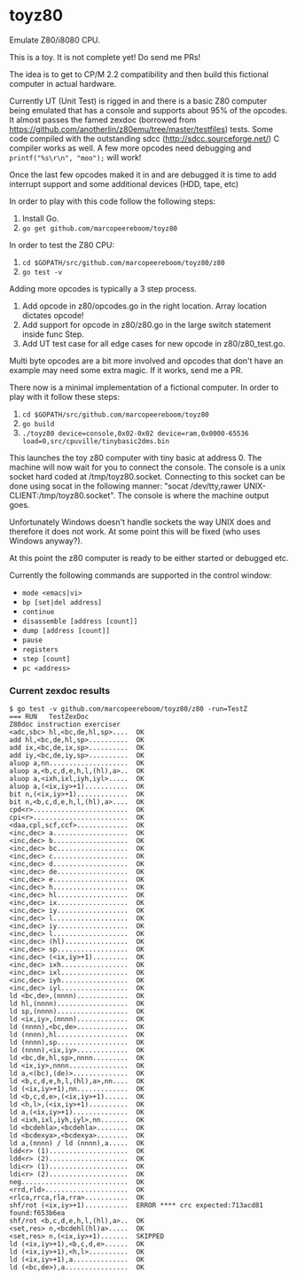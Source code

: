 # toyz80
Emulate Z80/i8080 CPU.

This is a toy.  It is not complete yet!  Do send me PRs!

The idea is to get to CP/M 2.2 compatibility and then build this fictional computer in actual hardware.

Currently UT (Unit Test) is rigged in and there is a basic Z80 computer being emulated that has a console and supports about 95% of the opcodes.  It almost passes the famed zexdoc (borrowed from https://github.com/anotherlin/z80emu/tree/master/testfiles) tests.  Some code compiled with the outstanding sdcc (http://sdcc.sourceforge.net/) C compiler works as well.  A few more opcodes need debugging and `printf("%s\r\n", "moo");` will work!

Once the last few opcodes maked it in and are debugged it is time to add interrupt support and some additional devices (HDD, tape, etc)

In order to play with this code follow the following steps:
1. Install Go.
2. `go get github.com/marcopeereboom/toyz80`

In order to test the Z80 CPU:
1. `cd $GOPATH/src/github.com/marcopeereboom/toyz80/z80`
2. `go test -v`

Adding more opcodes is typically a 3 step process.
1. Add opcode in z80/opcodes.go in the right location.  Array location dictates opcode!
2. Add support for opcode in z80/z80.go in the large switch statement inside func Step.
3. Add UT test case for all edge cases for new opcode in z80/z80_test.go.

Multi byte opcodes are a bit more involved and opcodes that don't have an example may need some extra magic.
If it works, send me a PR.

There now is a minimal implementation of a fictional computer.  In order to play with it follow these steps:
1. `cd $GOPATH/src/github.com/marcopeereboom/toyz80`
2. `go build`
3. `./toyz80 device=console,0x02-0x02 device=ram,0x0000-65536 load=0,src/cpuville/tinybasic2dms.bin`

This launches the toy z80 computer with tiny basic at address 0.  The machine will now wait for you to connect the console.  The console is a unix socket hard coded at /tmp/toyz80.socket.  Connecting to this socket can be done using socat in the following manner: "socat /dev/tty,rawer UNIX-CLIENT:/tmp/toyz80.socket".  The console is where the machine output goes.

Unfortunately Windows doesn't handle sockets the way UNIX does and therefore it does not work.  At some point this will be fixed (who uses Windows anyway?).

At this point the z80 computer is ready to be either started or debugged etc.

Currently the following commands are supported in the control window:
* `mode <emacs|vi>`
* `bp [set|del address]`
* `continue`
* `disassemble [address [count]]`
* `dump [address [count]]`
* `pause`
* `registers`
* `step [count]`
* `pc <address>`

### Current zexdoc results
```
$ go test -v github.com/marcopeereboom/toyz80/z80 -run=TestZ  
=== RUN   TestZexDoc
Z80doc instruction exerciser
<adc,sbc> hl,<bc,de,hl,sp>....  OK
add hl,<bc,de,hl,sp>..........  OK
add ix,<bc,de,ix,sp>..........  OK
add iy,<bc,de,iy,sp>..........  OK
aluop a,nn....................  OK
aluop a,<b,c,d,e,h,l,(hl),a>..  OK
aluop a,<ixh,ixl,iyh,iyl>.....  OK
aluop a,(<ix,iy>+1)...........  OK
bit n,(<ix,iy>+1).............  OK
bit n,<b,c,d,e,h,l,(hl),a>....  OK
cpd<r>........................  OK
cpi<r>........................  OK
<daa,cpl,scf,ccf>.............  OK
<inc,dec> a...................  OK
<inc,dec> b...................  OK
<inc,dec> bc..................  OK
<inc,dec> c...................  OK
<inc,dec> d...................  OK
<inc,dec> de..................  OK
<inc,dec> e...................  OK
<inc,dec> h...................  OK
<inc,dec> hl..................  OK
<inc,dec> ix..................  OK
<inc,dec> iy..................  OK
<inc,dec> l...................  OK
<inc,dec> iy..................  OK
<inc,dec> l...................  OK
<inc,dec> (hl)................  OK
<inc,dec> sp..................  OK
<inc,dec> (<ix,iy>+1).........  OK
<inc,dec> ixh.................  OK
<inc,dec> ixl.................  OK
<inc,dec> iyh.................  OK
<inc,dec> iyl.................  OK
ld <bc,de>,(nnnn).............  OK
ld hl,(nnnn)..................  OK
ld sp,(nnnn)..................  OK
ld <ix,iy>,(nnnn).............  OK
ld (nnnn),<bc,de>.............  OK
ld (nnnn),hl..................  OK
ld (nnnn),sp..................  OK
ld (nnnn),<ix,iy>.............  OK
ld <bc,de,hl,sp>,nnnn.........  OK
ld <ix,iy>,nnnn...............  OK
ld a,<(bc),(de)>..............  OK
ld <b,c,d,e,h,l,(hl),a>,nn....  OK
ld (<ix,iy>+1),nn.............  OK
ld <b,c,d,e>,(<ix,iy>+1)......  OK
ld <h,l>,(<ix,iy>+1)..........  OK
ld a,(<ix,iy>+1)..............  OK
ld <ixh,ixl,iyh,iyl>,nn.......  OK
ld <bcdehla>,<bcdehla>........  OK
ld <bcdexya>,<bcdexya>........  OK
ld a,(nnnn) / ld (nnnn),a.....  OK
ldd<r> (1)....................  OK
ldd<r> (2)....................  OK
ldi<r> (1)....................  OK
ldi<r> (2)....................  OK
neg...........................  OK
<rrd,rld>.....................  OK
<rlca,rrca,rla,rra>...........  OK
shf/rot (<ix,iy>+1)...........  ERROR **** crc expected:713acd81 found:f653b6ea
shf/rot <b,c,d,e,h,l,(hl),a>..  OK
<set,res> n,<bcdehl(hl)a>.....  OK
<set,res> n,(<ix,iy>+1).......  SKIPPED
ld (<ix,iy>+1),<b,c,d,e>......  OK
ld (<ix,iy>+1),<h,l>..........  OK
ld (<ix,iy>+1),a..............  OK
ld (<bc,de>),a................  OK
```
